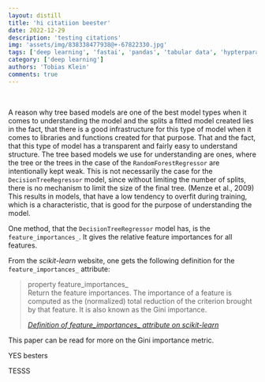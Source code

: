 ```yaml
---
layout: distill
title: 'hi citatiion beester'
date: 2022-12-29
description: 'testing citations'
img: 'assets/img/838338477938@+-67822330.jpg'
tags: ['deep learning', 'fastai', 'pandas', 'tabular data', 'hypterparameter optimization']
category: ['deep learning']
authors: 'Tobias Klein'
comments: true
---
```

<br>

A reason why tree based models are one of the best model types when it comes to
understanding the model and the splits a fitted model created lies in the fact,
that there is a good infrastructure for this type of model when it comes to
libraries and functions created for that purpose. That and the fact,
that this type of model has a transparent and fairly easy to understand
structure. The tree based models we use for understanding are ones, where the tree or the
trees in the case of the `RandomForestRegressor` are intentionally kept weak.
This is not necessarily the case for the `DecisionTreeRegressor` model, since
without limiting the number of splits, there is no mechanism to limit the size
of the final tree. (Menze et al., 2009)<d-cite key="menze_comparison_2009"></d-cite> This results in models, that have a low tendency to overfit during
training, which is a characteristic, that is good for the purpose of
understanding the model.

One method, that the `DecisionTreeRegressor` model has, is the
`feature_importances_`. It gives the relative feature importances for all
features.

From the *scikit-learn* website, one gets the following definition for the
`feature_importances_` attribute:

> property feature_importances_<br>
> Return the feature importances.
> The importance of a feature is computed as the (normalized) total
> reduction of the criterion brought by that feature. It is also known as
> the Gini importance.
>
> [*Definition of feature_importances_ attribute on scikit-learn*](https://scikit-learn.org/stable/modules/generated/sklearn.tree.DecisionTreeRegressor.html#sklearn.tree.DecisionTreeRegressor.feature_importances_)

This paper<d-cite key="menzeComparisonRandomForest2009"></d-cite> can be read for more on
the Gini importance metric.

YES besters<d-cite key="kuhnAppliedPredictiveModeling2013"></d-cite>

TESSS
